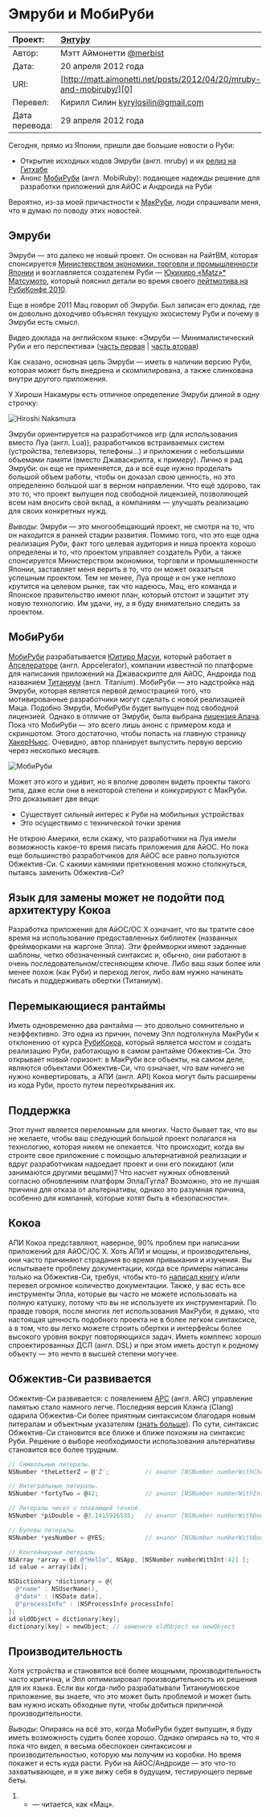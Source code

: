 Эмруби и МобиРуби
=================

| Проект:        | [Энту́ру](https://www.github.com/kyrylo/entooru/)
|:---------------|:-----------------------------------------------------------------
| Автор:         | Мэтт Аймонетти [@merbist][a]
| Дата:          | 20 апреля 2012 года
| URI:           | [http://matt.aimonetti.net/posts/2012/04/20/mruby-and-mobiruby/][0]
| Перевел:       | Кирилл Силин <kyrylosilin@gmail.com>
| Дата перевода: | 29 апреля 2012 года


Сегодня, прямо из Японии, пришли две большие новости о Руби:

* Открытие исходных кодов Эмруби (англ. mruby) и их [релиз на Гитхабе][5]
* Анонс [МобиРуби][6] (англ. MobiRuby): подающее надежды решение для разработки
  приложений для АйОС и Андроида на Руби

Вероятно, из-за моей причастности к [МакРуби][7], люди спрашивали меня, что я думаю
по поводу этих новостей.

Эмруби
------

Эмруби — это далеко не новый проект. Он основан на РайтВМ, которая спонсируется
[Министерством экономики, торговли и промышленности Японии][8] и возглавляется
создателем Руби — [Юкихиро «Matz»* Матсумото][4], который пояснил детали во время
своего [лейтмотива на РубиКонфе 2010][9].

Еще в ноябре 2011 Мац говорил об Эмруби. Был записан его доклад, где он довольно
доходчиво объяснял текущую экосистему Руби и почему в Эмруби есть смысл.

Видео доклада на английском языке: «Эмруби — Минималистический Руби и его
перспектива» ([часть первая][01] | [часть вторая][1])

Как сказано, основная цель Эмруби — иметь в наличии версию Руби, которая может
быть внедрена и скомпилирована, а также слинкована внутри другого приложения.

У Хироши Накамуры есть отличное определение Эмруби длиной в одну строчку:

![Hiroshi Nakamura][2]

Эмруби ориентируется на разработчиков игр (для использования вместо Луа
(англ. Lua)), разработчиков встраиваемых систем (устройства, телевизоры,
телефоны…) и приложения с небольшими объемами памяти (вместо Джаваскрипта, к
примеру). Лично я рад Эмруби: он еще не применяется, да и всё еще нужно
проделать большой объем работы, чтобы он доказал свою ценность, но это
определенно большой шаг в верном направлении. Что ещё здорово, так это то, что
проект выпущен под свободной лицензией, позволяющей всем нам вносить свой вклад,
а компаниям — улучшать реализацию для своих конкретных нужд.

_Выводы_: Эмруби — это многообещающий проект, не смотря на то, что он находится
в ранней стадии развития. Помимо того, что это еще одна реализация Руби, факт
того целевая аудитория и ниша проекта хорошо определены и то, что проектом
управляет создатель Руби, а также спонсируется Министерством экономики, торговли
и промышленности Японии, заставляет меня верить в то, что он может оказаться
успешным проектом. Тем не менее, Луа проще и он уже неплохо крутится на целевом
рынке, так что надеюсь, Мац, его команда и Японское правительство имеют план,
который отстоит и защитит эту новую технологию. Им удачи, ну, а я буду
внимательно следить за проектом.

МобиРуби
--------

[МобиРуби][6] разрабатывается [Юитиро Масуи][10], который работает в [Апселераторе][11]
(англ. Appcelerator), компании известной по платформе для написания приложений
на Джаваскрипте для АйОС, Андроида под названием [Титаниум][12] (англ. Titanium).
МобиРуби — это надстройка над Эмруби, которая является первой демострацией того,
что мотивированные разработчики могут сделать с новой реализацией Маца. Подобно
Эмруби, МобиРуби будет выпущен под свободной лицензией. Однако в отличие от
Эмруби, была выбрана [лицензия Апача][13]. Пока что МобиРуби — это всего лишь анонс с
примером кода и скриншотом. Этого достаточно, чтобы попасть на главную страницу
[ХакерНьюс][14]. Очевидно, автор планирует выпустить первую версию через несколько
месяцев.

![МобиРуби][3]

Может это кого и удивит, но я вполне доволен видеть проекты такого типа, даже
если они в некоторой степени и конкурируют с МакРуби. Это доказывает две вещи:

* Существует сильный интерес к Руби на мобильных устройствах
* Это осуществимо с технической точки зрения

Не открою Америки, если скажу, что разработчики на Луа имели возможность
какое-то время писать приложения для АйОС. Но пока еще большинство разработчиков
для АйОС все равно пользуются Обжектив-Си. С какими камнями преткновения можно
столкнуться, пытаясь заменить Обжектив-Си?

Язык для замены может не подойти под архитектуру Кокоа
------------------------------------------------------

Разработка приложения для АйОС/ОС Х означает, что вы тратите свое время на
использование предоставленных библиотек (названных фреймворками на жаргоне
Эпла). Эти фреймворки имеют заданные шаблоны, четко обозначенный синтаксис
и, обычно, они работают в очень последовательном/стесняющем ключе. Либо ваш язык
более или менее похож (как Руби) и переход легок, либо вам нужно начинать писать
и поддерживать обертки (Титаниум).

Перемыкающиеся рантаймы
-----------------------

Иметь одновременно два рантайма — это довольно сомнительно и неэффективно. Это
одна из причин, почему Эпл подтолкнула МакРуби к отклонению от курса [РубиКокоа][15],
который является мостом и создать реализацию Руби, работающую в самом рантайме
Обжектив-Си. Это открывает новый горизонт: в МакРуби все объекты, на самом деле,
являются объектами Обжектив-Си, что означает, что вам ничего не нужно
конвертировать, а АПИ (англ. API) Кокоа могут быть расширены из кода Руби,
просто путем переоткрывания их.

Поддержка
---------

Этот пункт является переломным для многих. Часто бывает так, что вы не желаете,
чтобы ваш следующий большой проект полагался на технологию, которая никем не
опекается. Что происходит, когда вы строите свое приложение с помощью
альтернативной реализации и вдруг разработчикам надоедает проект и они его
покидают (или занимаются другими вещами)? Что насчет нужных обновлений согласно
обновлениям платформ Эпла/Гугла? Возможно, это не лучшая причина для отказа от
альтернативы, однако это разумная причина, особенно для компаний, которые хотят
быть в «безопасности».

Кокоа
-----

АПИ Кокоа представляют, наверное, 90% проблем при написании приложений для
АйОС/ОС Х. Хоть АПИ и мощны, и производительны, они часто причиняют страдания
во время привыкания и изучения. Вы испытываете проблему документации, когда все
примеры написаны только на Обжектив-Си, требуя, чтобы кто-то [написал книгу][16] и/или
перевел огромное количество документации. Также, у вас есть все инструменты
Эпла, которые вы часто не можете использовать на полную катушку, потому что вы
не используете их инструментарий. По правде говоря, после многих лет
использования МакРуби, я думаю, что настоящая ценность подобного проекта не в
более легком синтаксисе, а в том, что вы легко можете строить обертки и
интерфейсы более высокого уровня вокруг повторяющихся задач. Иметь комплекс
хорошо спроектированных ДСЛ (англ. DSL) и при этом иметь доступ к родному
объекту — это нечто в высшей степени могучее.

Обжектив-Си развивается
----------------------

Обжектив-Си развивается: с появлением [АРС][17] (англ. ARC) управление памятью стало
намного легче. Последняя версия Клэнга (Clang) одарила Обжектив-Си более
приятным синтаксисом благодаря новым литералам и объектным указателям ([знать
больше][18]). По сути, синтаксис Обжектив-Си становится все ближе и ближе похожим на
синтаксис Руби. Решение о выборе необходимости использования альтернативы
становится все более трудным.

``` objective-c
// Символьные литералы.
NSNumber *theLetterZ = @'Z';          // аналог [NSNumber numberWithChar:'Z']

// Интегральные литералы.
NSNumber *fortyTwo = @42;             // аналог [NSNumber numberWithInt:42]

// Литералы чисел с плавающей точкой.
NSNumber *piDouble = @3.1415926535;   // аналог [NSNumber numberWithDouble:3.1415926535]

// Булевы литералы.
NSNumber *yesNumber = @YES;           // аналог [NSNumber numberWithBool:YES]

// Контейнерные литералы
NSArray *array = @[ @"Hello", NSApp, [NSNumber numberWithInt:42] ];
id value = array[idx];

NSDictionary *dictionary = @{
  @"name" : NSUserName(),
  @"date" : [NSDate date],
  @"processInfo" : [NSProcessInfo processInfo]
};
id oldObject = dictionary[key];
dictionary[key] = newObject; // замените oldObject на newObject
```

Производительность
------------------

Хотя устройства и становятся всё более мощными, производительность часто
критична, и Эпл оптимизировал производительность их решения для их языка. Если
вы когда-либо разрабатывали Титаниумовское приложение, вы знаете, что это может
быть проблемой и может быть вам нужно искать обходные пути, чтобы добиться
приличной производительности.

_Выводы_: Опираясь на всё это, когда МобиРуби будет выпущен, я буду иметь
возможность судить более хорошо. Однако опираясь на то, что я пока что видел,
я весьма обеспокоен синтаксисом и производительностью, которую мы получим из
коробки. Но время покажет и есть куда расти. Руби на АйОС/Андроиде — это что-то
захватывающее, и я уже вижу себя в будущем, тестирующего первые беты.

1. * — читается, как «Мац».

[a]: http://twitter.com/merbist
[0]: http://matt.aimonetti.net/posts/2012/04/20/mruby-and-mobiruby/
[01]: http://youtu.be/n7XRYWclYDY "Часть 1"
[1]: http://youtu.be/sB-IifjyeLI "Часть 2"
[2]: http://img-fotki.yandex.ru/get/4911/98991937.9/0_7640e_86148582_orig
[3]: http://img-fotki.yandex.ru/get/9/98991937.9/0_7640d_d0bd2d30_orig
[4]: http://en.wikipedia.org/wiki/Yukihiro_Matsumoto
[5]: https://github.com/mruby/mruby
[6]: http://mobiruby.org/
[7]: http://macruby.org/
[8]: http://www.meti.go.jp/english/
[9]: http://www.slideshare.net/yukihiro_matz/rubyconf-2010-keynote-by-matz
[10]: https://github.com/masuidrive
[11]: http://www.appcelerator.com/
[12]: http://www.appcelerator.com/platform/titanium-sdk
[13]: http://www.apache.org/licenses/LICENSE-2.0.html
[14]: http://news.ycombinator.com/item?id=3866418
[15]: http://en.wikipedia.org/wiki/RubyCocoa
[16]: http://www.amazon.com/gp/product/1449380379/ref=as_li_ss_tl?ie=UTF8&tag=merbist-20&linkCode=as2&camp=1789&creative=390957&creativeASIN=1449380379
[17]: http://developer.apple.com/library/ios/#releasenotes/ObjectiveC/RN-TransitioningToARC/Introduction/Introduction.html
[18]: http://clang.llvm.org/docs/ObjectiveCLiterals.html
